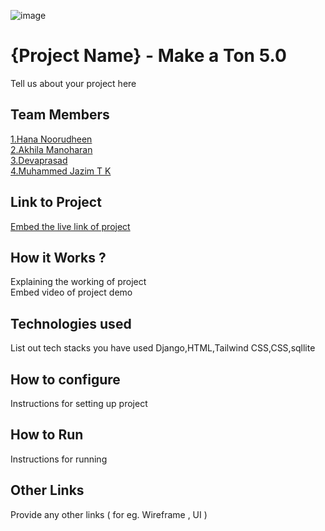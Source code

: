 ![image](https://user-images.githubusercontent.com/92361680/197824476-464d420d-26a6-4df5-aef3-99214fac1388.png)


# {Project Name} - Make a Ton 5.0
Tell us about your project here

## Team Members
[1.Hana Noorudheen](Hana-Noorudheen)   
[2.Akhila Manoharan](akhilamanoharan2017)   
[3.Devaprasad](devaprasadnm)   
[4.Muhammed Jazim T K](Muhammedjazimtk)   

## Link to Project
[Embed the live link of project](live_link)

## How it Works ?
Explaining the working of project  
Embed video of project demo

## Technologies used
List out tech stacks you have used
Django,HTML,Tailwind CSS,CSS,sqllite

## How to configure
Instructions for setting up project

## How to Run
Instructions for running

## Other Links
Provide any other links ( for eg. Wireframe , UI )
